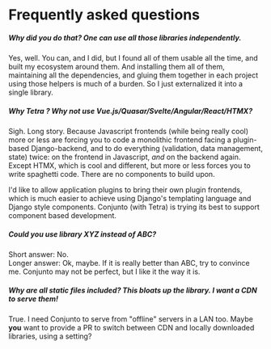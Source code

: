 # Frequently asked questions


##### Why did you do that? One can use all those libraries independently.

Yes, well. You can, and I did, but I found all of them usable all the time, and built my ecosystem around them.
And installing them all of them, maintaining all the dependencies, and gluing them together in each project using those
helpers is much of a burden. So I just externalized it into a single library.

##### Why Tetra ? Why not use Vue.js/Quasar/Svelte/Angular/React/HTMX?
Sigh. Long story. Because Javascript frontends (while being really cool) more or less are forcing you to code a monolithic frontend facing a plugin-based Django-backend, and to do everything (validation, data management, state) twice: on the frontend in Javascript, *and* on the backend again. Except HTMX, which is cool and different, but more or less forces you to write spaghetti code. There are no components to build upon.

I'd like to allow application plugins to bring their own plugin frontends, which is much easier to achieve using
Django's templating language and Django style components. Conjunto (with Tetra) is trying its best to support component based development.

##### Could you use library XYZ instead of ABC?
Short answer: No.<br/>
Longer answer: Ok, maybe. If it is really better than ABC, try to convince me. Conjunto may not be perfect, but I like it
the way it is.

##### Why are all static files included? This bloats up the library. I want a CDN to serve them!
True. I need Conjunto to serve from "offline" servers in a LAN too. Maybe **you** want to provide a PR to switch between
CDN and locally downloaded libraries, using a setting?